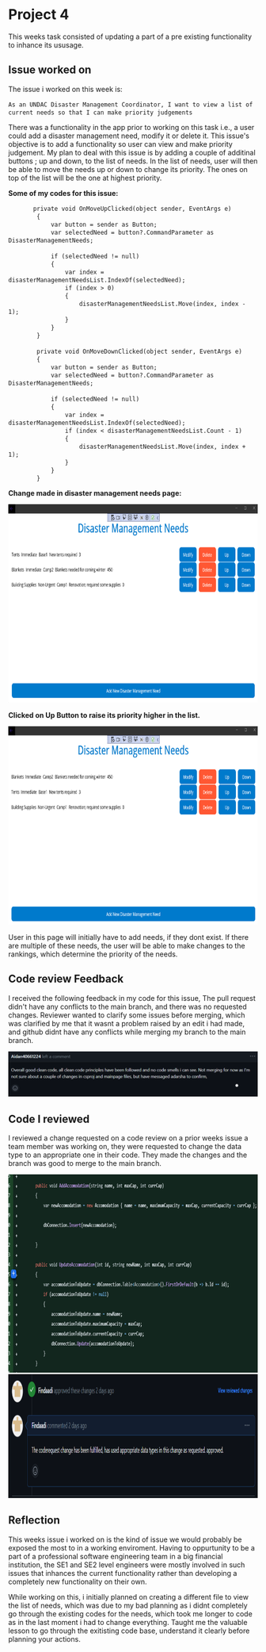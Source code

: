 # Project 4

This weeks task consisted of updating a part of a pre existing functionality to inhance its ususage.

## Issue worked on

The issue i worked on this week is:
```
As an UNDAC Disaster Management Coordinator, I want to view a list of current needs so that I can make priority judgements
```

There was a functionality in the app prior to working on this task i.e., a user could add a disaster management need, modify it or delete it.
This issue's objective is to add a functionality so user can view and make priority judgement. My plan to deal with this issue is by adding a couple of additinal buttons
; up and down, to the list of needs. In the list of needs, user will then be able to move the needs up or down to change its priority. The ones on top of the list will be 
the one at highest priority. 

__Some of my codes for this issue:__ 

```
       private void OnMoveUpClicked(object sender, EventArgs e)
        {
            var button = sender as Button;
            var selectedNeed = button?.CommandParameter as DisasterManagementNeeds;

            if (selectedNeed != null)
            {
                var index = disasterManagementNeedsList.IndexOf(selectedNeed);
                if (index > 0)
                {
                    disasterManagementNeedsList.Move(index, index - 1);
                }
            }
        }

        private void OnMoveDownClicked(object sender, EventArgs e)
        {
            var button = sender as Button;
            var selectedNeed = button?.CommandParameter as DisasterManagementNeeds;

            if (selectedNeed != null)
            {
                var index = disasterManagementNeedsList.IndexOf(selectedNeed);
                if (index < disasterManagementNeedsList.Count - 1)
                {
                    disasterManagementNeedsList.Move(index, index + 1);
                }
            }
        }
```

__Change made in disaster management needs page:__

<img src="https://github.com/Findaadi/Personal_Portfolio/blob/main/images/disaster1.png" width="700" height="400">

__Clicked on Up Button to raise its priority higher in the list.__

<img src="https://github.com/Findaadi/Personal_Portfolio/blob/main/images/disaster2.png" width="700" height="400">


User in this page will initially have to add needs, if they dont exist. If there are multiple of these needs, the user will be able to make changes to the 
rankings, which determine the priority of the needs. 

## Code review Feedback

I received the following feedback in my code for this issue, The pull request didn't have any conflicts to the main branch, and there was no requested changes. 
Reviewer wanted to clarify some issues before merging, which was clarified by me that it wasnt a problem raised by an edit i had made, and github didnt have any conflicts while merging
my branch to the main branch.

<img src="https://github.com/Findaadi/Personal_Portfolio/blob/main/images/cleancode3.png" >



## Code I reviewed

I reviewed a change requested on a code review on a prior weeks issue a team member was working on, they were requested to change the data
type to an appropriate one in their code. They made the changes and the branch was good to merge to the main branch. 

<img src="https://github.com/Findaadi/Personal_Portfolio/blob/main/images/aidan57.png" width="700" height="400">

<img src="https://github.com/Findaadi/Personal_Portfolio/blob/main/images/aidan58.png" width="700" height="250">


## Reflection

This weeks issue i worked on is the kind of issue we would probably be exposed the most to in a working enviroment. 
Having to oppurtunity to be a part of a professional software engineering team in a big financial institution, the SE1 and SE2 level
engineers were mostly involved in such issues that inhances the current functionality rather than developing a completely new functionality on their own.

While working on this, i initially planned on creating a different file to view the list of needs, which was due to my bad planning
as i didnt completely go through the existing codes for the needs, which took me longer to code as in the last moment i had to change everything. 
Taught me the valuable lesson to go through the exitisting code base, understand it clearly before planning your actions.
